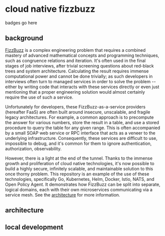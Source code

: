 # cloud native fizzbuzz

badges go here

## background

[FizzBuzz](https://en.wikipedia.org/wiki/Fizz_buzz) is a complex engineering problem that requires a combined mastery of advanced mathematical concepts and programming techniques, such as congruence relations and iteration. 
It's often used in the final stages of job interviews, after trivial screening questions about red-black trees and system architecture. 
Calculating the result requires immense computational power and cannot be done trivially; as such developers in interviews often turn to managed services in order to solve the problem -- either by writing code 
that interacts with these services directly or even just mentioning that a proper engineering solution would almost certainly require the use of such a service.

Unfortunately for developers, these FizzBuzz-as-a-service providers (hereafter FaaS) are often built around insecure, unscalable, and fragile legacy architectures. 
For example, a common approach is to precompute the answer for various numbers, store the result in a table, and use a stored procedure to query the table for any given range. 
This is often accompanied by a small SOAP web service or RPC interface that acts as a veneer to the underlying infrastructure. 
Consequently, these services are difficult to use, impossible to debug, and it's common for them to ignore authentication, authorization, observability. 

However, there is a light at the end of the tunnel. 
Thanks to the immense growth and proliferation of cloud native technologies, it's now possible to build a highly secure, infinitely scalable, and maintainable solution to this once thorny problem. 
This repository is an example of the use of these technologies, specifically Go, Kubernetes, Helm, Docker, Istio, NATS, and Open Policy Agent. 
It demonstrates how FizzBuzz can be split into separate, logical domains, each with their own microservices communicating via a service mesh. See the [architecture](#architecture) for more information. 

## architecture

## local development
